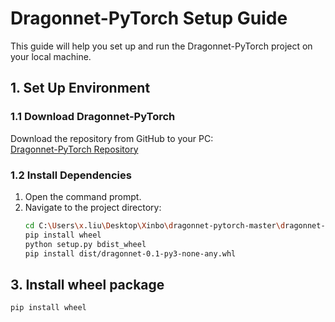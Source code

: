 # Dragonnet-PyTorch Setup Guide

This guide will help you set up and run the Dragonnet-PyTorch project on your local machine.

## 1. Set Up Environment

### 1.1 Download Dragonnet-PyTorch
Download the repository from GitHub to your PC:  
[Dragonnet-PyTorch Repository](https://github.com/farazmah/dragonnet-pytorch/tree/master)

### 1.2 Install Dependencies
1. Open the command prompt.
2. Navigate to the project directory:
   ```bash
   cd C:\Users\x.liu\Desktop\Xinbo\dragonnet-pytorch-master\dragonnet-pytorch-master
   pip install wheel
   python setup.py bdist_wheel
   pip install dist/dragonnet-0.1-py3-none-any.whl


## 3. Install wheel package
```bash
pip install wheel
